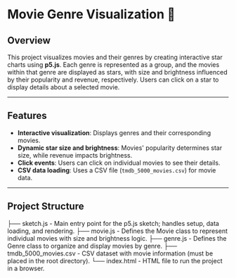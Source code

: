 # **Movie Genre Visualization** 🎥  

## **Overview**  
This project visualizes movies and their genres by creating interactive star charts using **p5.js**. Each genre is represented as a group, and the movies within that genre are displayed as stars, with size and brightness influenced by their popularity and revenue, respectively. Users can click on a star to display details about a selected movie.

---

## **Features**  
- **Interactive visualization**: Displays genres and their corresponding movies.
- **Dynamic star size and brightness**: Movies' popularity determines star size, while revenue impacts brightness.
- **Click events**: Users can click on individual movies to see their details.
- **CSV data loading**: Uses a CSV file (`tmdb_5000_movies.csv`) for movie data.

---

## **Project Structure**  
├── sketch.js               - Main entry point for the p5.js sketch; handles setup, data loading, and rendering.
├── movie.js                - Defines the Movie class to represent individual movies with size and brightness logic.
├── genre.js                - Defines the Genre class to organize and display movies by genre.
├── tmdb_5000_movies.csv    - CSV dataset with movie information (must be placed in the root directory).
└── index.html              - HTML file to run the project in a browser.


